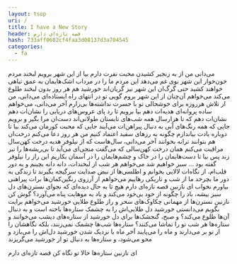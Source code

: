 ```yaml
---
layout: tsop
uri: /
title: I have a New Story
header: قصه تازه‌ای دارم
hash: 733aff0602cf4faa3d08137d3a704545
categories:
  - fa 
---
```


می‌دانی
من از به زنجیر کشیدن محبت نفرت دارم
بیا از این شهر برویم
لبخند مردم خون‌خوار این شهر بوی غم می‌دهد
این مردم ما را در مرداب اشک‌هایمان به عمق تباهی خواهند کشید
حتی گرگ‌ان این شهر نیز گریان‌اند
خورشید هم هر روز بدون لبخند طلوع می‌کند
می‌خواهم آن‌چنان از این شهر بروم گویی تو در انتهای راه ایستاده‌ای
می‌دانی، من از تلاش هرروزه برای خوشحالی تو با حسرت نداشته‌ها بی‌زارم
آخر می‌دانی، می‌خواهم ساده پروانه‌ای هدیه‌ات دهم
بیا برویم تا رد پای عروس‌های دریایی را نشان‌ات دهم
نشان‌ات دهم که تا هزارسال همه شب‌های تابستان طولانی‌اند
دست‌ان مرا بگیر و برویم جایی که همه رنگ‌های آبی به دنبال پیراهن‌ات می‌آیند
جایی که محبت کورمان می‌کند
بیا تا دوباره یادت بیاندازم چگونه به رزهای سفید اعتماد کنیم
من هر روز دعا می‌کنم درخت‌ان هم بتوانند ترانه بخوانند
آخر می‌دانی، سال‌هاست که از نیلوفر هدیه درخت کهن‌سال مراقبت می‌کنم
همان درخت کهن‌سالی که می‌گفت منجی‌ای می‌آید تا بی‌ریشه‌ها را تبر زند
پس بیا تا دست‌هایمان را در خاک و چشم‌هایمان را در آسمان بکاریم
این راز را نیلوفر گفته بود ... سبز خواهیم شد
می‌خواهم هر شب از لبخندات، دانه دانه بچینم و
به دور قلب‌ام، از نگاه‌ات لالایی بخوانم و
اطلسی‌ها از نبض صدایت سرگیجه بگیرند تا
زندگی به دور ما بچرخد
ما از شب و تاریکی رهاییم
می‌خواهم از آرزوی رنگین‌کمان‌ها برات پیراهنی بیاورم
نخواب ای نازنین
قصه تازه‌ای دارم
هیچ تا به حال دیده‌ای که نجوای نسترن‌های دل سبز بیشه، باد را چگونه از خود بی‌خود می‌کند و
باد به موهایت پناه می‌آورد؟
گوش کن نازنین نسترن‌ها
از مهمانی چکاوک‌های سحر و راز طلوع طلایی خورشید می‌خواهم برایت بگویم
می‌دانستی خورشید دل طلایی‌اش را به چشمک ستاره‌ها باخته است و
به دنبال آن‌ها طلوع می‌کند؟ و صبح، گنجشک‌ها برای دل خورشید از ستاره‌های دیشب می‌خوانند و ستاره‌ها هر شب تو را تماشا می‌کنند؟
ستاره‌ها شب‌ها چشمک نمی‌زنند، بلکه نگاهشان را از تو بر می‌دارند و ماه را می‌پایند
آخر ماه با نزدیک شدن خورشید دل‌اش را می‌بازد و محو می‌شود،
و ستاره‌ها
به دنبال تو
از خورشید می‌گریزند

ای نازنین ستاره‌ها
حالا تو نگاه کن
قصه تازه‌ای دارم
